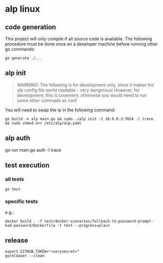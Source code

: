 # alp linux

## code generation
This project will only compile if all source code is available.
The following procedure must be done once on a developer machine before running other go commands:
```
go generate ./...
```

## alp init
> WARNING: The following is for development only, since it makes the alp config file world readable - very dangerous!
> However, for development, this is covenient, otherwise you would need to run some other commads as root!

You will need to swap the ip in the following command:
```
go build -o alp main.go && sudo ./alp init -t 10.0.0.3:7654 -l trace && sudo chmod o+r /etc/alp/alp.yaml
```

## alp auth
go run main.go auth -l trace

## test execution

### all tests
```
go test
```

### specific tests
e.g.:
```
docker build . -f test/docker-scenarios/fallback-to-password-prompt-bad-password/Dockerfile -t test --progress=plain
```

## release

```
export GITHUB_TOKEN="<verysecret>"
goreleaser --clean
```